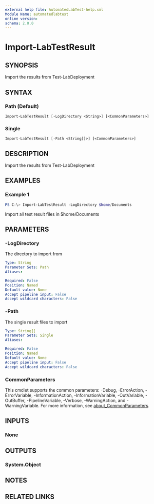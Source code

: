```yaml
---
external help file: AutomatedLabTest-help.xml
Module Name: automatedlabtest
online version:
schema: 2.0.0
---
```


# Import-LabTestResult

## SYNOPSIS
Import the results from Test-LabDeployment

## SYNTAX

### Path (Default)
```
Import-LabTestResult [-LogDirectory <String>] [<CommonParameters>]
```

### Single
```
Import-LabTestResult [-Path <String[]>] [<CommonParameters>]
```

## DESCRIPTION
Import the results from Test-LabDeployment

## EXAMPLES

### Example 1
```powershell
PS C:\> Import-LabTestResult -LogDirectory $home/Documents
```

Import all test result files in $home/Documents

## PARAMETERS

### -LogDirectory
The directory to import from

```yaml
Type: String
Parameter Sets: Path
Aliases:

Required: False
Position: Named
Default value: None
Accept pipeline input: False
Accept wildcard characters: False
```

### -Path
The single result files to import

```yaml
Type: String[]
Parameter Sets: Single
Aliases:

Required: False
Position: Named
Default value: None
Accept pipeline input: False
Accept wildcard characters: False
```

### CommonParameters
This cmdlet supports the common parameters: -Debug, -ErrorAction, -ErrorVariable, -InformationAction, -InformationVariable, -OutVariable, -OutBuffer, -PipelineVariable, -Verbose, -WarningAction, and -WarningVariable. For more information, see [about_CommonParameters](http://go.microsoft.com/fwlink/?LinkID=113216).

## INPUTS

### None

## OUTPUTS

### System.Object
## NOTES

## RELATED LINKS
